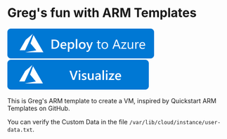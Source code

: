 # Greg's fun with ARM Templates

[![Deploy To Azure](https://raw.githubusercontent.com/Azure/azure-quickstart-templates/master/1-CONTRIBUTION-GUIDE/images/deploytoazure.svg?sanitize=true)](https%3A%2F%2Fgithub.com%2Fgmerritt%2Fgreg-arm-template-custom-data%2Fazuredeploy.json)  [![Visualize](https://raw.githubusercontent.com/Azure/azure-quickstart-templates/master/1-CONTRIBUTION-GUIDE/images/visualizebutton.svg?sanitize=true)](http://armviz.io/#/?load=https%3A%2F%2Fgithub.com%2Fgmerritt%2Fgreg-arm-template-custom-data%2Fazuredeploy.json)

This is Greg's ARM template to create a VM, inspired by Quickstart ARM Templates on GitHub.

You can verify the Custom Data in the file `/var/lib/cloud/instance/user-data.txt`.
